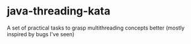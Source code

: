 # java-threading-kata
A set of practical tasks to grasp multithreading concepts better (mostly inspired by bugs I've seen)
